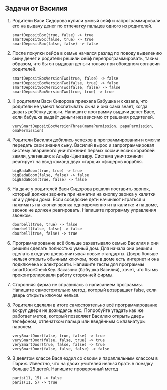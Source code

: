 ## Задачи от Василия

1. Родители Васи Сидорова купили умный сейф и запрограммировали его на выдачу денег по отпечатку пальцев одного из
   родителей.
   ```
   smartDepositBox(true, false) -> true
   smartDepositBox(false, true) -> true
   smartDepositBox(false, false) -> false
   ```

2. После покупки сейфа в семье начался разлад по поводу выделению сыну денег и родители решили сейф перепрограммировать,
   таким образом, что бы он выдавал деньги только при обоюдном согласии родителей.
   ```
   smartDepositBoxVersionTwo(true, false) -> false
   smartDepositBoxVersionTwo(false, true) -> false
   smartDepositBoxVersionTwo(false, false) -> false
   smartDepositBoxVersionTwo(true, true) -> true
   ```

3. К родителям Васи Сидорова приехала Бабушка и сказала, что родители не умеют воспитывать сына и она сама знает, когда
   давать ребёнку деньги. Напишите программу выдачи денег Васе, если бабушка выдаёт деньги независимо от решения
   родителей.
   ```
   verySmartDepositBoxVersionThree(mamaPermission, papaPermission, omaPermission)
   ```

4. Родители Василия добились успехов в программировании и смогли передать свои знания сыну. Василий вырос и
   запрограммировал систему аварийного уничтожения первых космических кораблей земли, улетевших в Альфа-Центавру.
   Система уничтожения реагирует на ввод команд двух старших офицеров корабля.
   ```
   bigBadaBoom(true, true) -> true
   bigBadaBoom(false, false) -> false
   bigBadaBoom(true, false) -> false
   ```

5. На даче у родителей Васи Сидорова решили поставить звонок, который должен звонить при нажатии на кнопку звонка у
   калитки или у двери дома. Если соседские дети начинают играться и нажимать на кнопки звонка одновременно и на калитке
   и на доме, звонок не должен реагировать. Напишите программу управления звонком.
   ```
   doorbell(true, true) -> false
   doorbell(false, false) -> false
   doorbell(true, false) -> true
   ```

6. Программирование всё больше захватывало семью Василия и они решили сделать полностью умный дом. Для начала они решили
   сделать входную дверь учитывая новые стандарты. Дверь больше нельзя открыть обычным ключом, пока в доме есть интернет
   и она подключена к электросети. Напишите тесты для программы smartDoorCheckKey. Заказчик (бабушка Василия), хочет,
   что бы мы проконтролировали работу сторонней фирмы.

7. Сторонняя фирма не справилась с написанием программы. Напишите самостоятельно метод, который возвращает false, если
   дверь открыть ключом нельзя.

8. Родители сделали в итоге самостоятельно всё программирование вокруг двери не дожидаясь нас. Попробуйте угадать как же
   работает метод, который позволяет Василию открыть дверь телефоном, отпечатком пальца или введённым с клавиатуры
   паролем.
   ```
   verySmartDoor(false, true, false) -> true
   verySmartDoor(false, false, true) -> true
   verySmartDoor(true, false, false) -> true
   verySmartDoor(false, false, false) -> false
   ```

9. В девятом классе Вася ездил со своим и параллельным классом в Париж. Известно, что на двоих учителей нельзя брать в
   поездку больше 25 детей. Напишите проверочный метод
   ```
   paris(11, 15) -> false
   paris(11, 5) -> true
   ```
   
